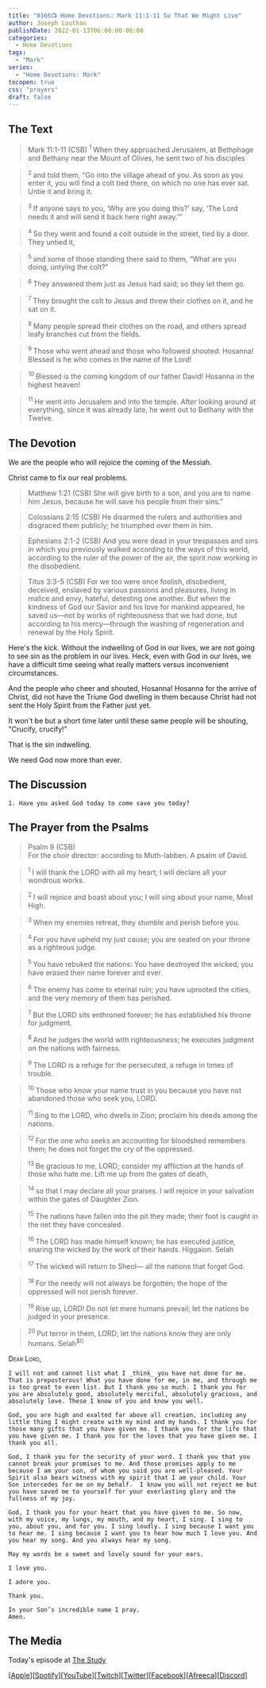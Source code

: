```yaml
---
title: "0166📺 Home Devotions: Mark 11:1-11 So That We Might Live"
author: Joseph Louthan
publishDate: 2022-01-13T06:00:00-06:00
categories:
  - Home Devotions
tags:
  - "Mark"
series:
  - "Home Devotions: Mark"
tocopen: true
css: "prayers"
draft: false
---
```

## The Text

>Mark 11:1-11 (CSB) 
><sup> 1 </sup> When they approached Jerusalem, at Bethphage and Bethany near the Mount of Olives, he sent two of his disciples 

><sup> 2 </sup> and told them, “Go into the village ahead of you. As soon as you enter it, you will find a colt tied there, on which no one has ever sat. Untie it and bring it. 

><sup> 3 </sup> If anyone says to you, ‘Why are you doing this?’ say, ‘The Lord needs it and will send it back here right away.’” 

><sup> 4 </sup> So they went and found a colt outside in the street, tied by a door. They untied it, 

><sup> 5 </sup> and some of those standing there said to them, “What are you doing, untying the colt?” 

><sup> 6 </sup> They answered them just as Jesus had said; so they let them go. 

><sup> 7 </sup> They brought the colt to Jesus and threw their clothes on it, and he sat on it. 

><sup> 8 </sup> Many people spread their clothes on the road, and others spread leafy branches cut from the fields. 

><sup> 9 </sup> Those who went ahead and those who followed shouted: Hosanna! Blessed is he who comes in the name of the Lord! 

><sup> 10 </sup> Blessed is the coming kingdom of our father David! Hosanna in the highest heaven! 

><sup> 11 </sup> He went into Jerusalem and into the temple. After looking around at everything, since it was already late, he went out to Bethany with the Twelve. 

## The Devotion

We are the people who will rejoice the coming of the Messiah. 

Christ came to fix our real problems.

>Matthew 1:21 (CSB) She will give birth to a son, and you are to name him Jesus, because he will save his people from their sins.”

>Colossians 2:15 (CSB) He disarmed the rulers and authorities and disgraced them publicly; he triumphed over them in him.

>Ephesians 2:1-2 (CSB) And you were dead in your trespasses and sins in which you previously walked according to the ways of this world, according to the ruler of the power of the air, the spirit now working in the disobedient.

>Titus 3:3-5 (CSB) For we too were once foolish, disobedient, deceived, enslaved by various passions and pleasures, living in malice and envy, hateful, detesting one another. But when the kindness of God our Savior and his love for mankind appeared, he saved us—not by works of righteousness that we had done, but according to his mercy—through the washing of regeneration and renewal by the Holy Spirit.

Here's the kick. Without the indwelling of God in our lives, we are not going to see sin as the problem in our lives. Heck, even with God in our lives, we have a difficult time seeing what really matters versus inconvenient circumstances.

And the people who cheer and shouted, Hosanna! Hosanna for the arrive of Christ, did not have the Triune God dwelling in them because Christ had not sent the Holy Spirit from the Father just yet.

It won't be but a short time later until these same people will be shouting, "Crucify, crucify!"

That is the sin indwelling.

We need God now more than ever.

## The Discussion

```text
1. Have you asked God today to come save you today?
```

## The Prayer from the Psalms

>Psalm 9 (CSB)  
>   For the choir director: according to Muth-labben. A psalm of David. 

><sup> 1 </sup> I will thank the LORD with all my heart; I will declare all your wondrous works. 

><sup> 2 </sup> I will rejoice and boast about you; I will sing about your name, Most High. 

><sup> 3 </sup> When my enemies retreat, they stumble and perish before you. 

><sup> 4 </sup> For you have upheld my just cause; you are seated on your throne as a righteous judge. 

><sup> 5 </sup> You have rebuked the nations: You have destroyed the wicked; you have erased their name forever and ever. 

><sup> 6 </sup> The enemy has come to eternal ruin; you have uprooted the cities, and the very memory of them has perished. 

><sup> 7 </sup> But the LORD sits enthroned forever; he has established his throne for judgment. 

><sup> 8 </sup> And he judges the world with righteousness; he executes judgment on the nations with fairness. 

><sup> 9 </sup> The LORD is a refuge for the persecuted, a refuge in times of trouble. 

><sup> 10 </sup> Those who know your name trust in you because you have not abandoned those who seek you, LORD. 

><sup> 11 </sup> Sing to the LORD, who dwells in Zion; proclaim his deeds among the nations. 

><sup> 12 </sup> For the one who seeks an accounting for bloodshed remembers them; he does not forget the cry of the oppressed. 

><sup> 13 </sup> Be gracious to me, LORD; consider my affliction at the hands of those who hate me. Lift me up from the gates of death, 

><sup> 14 </sup> so that I may declare all your praises. I will rejoice in your salvation within the gates of Daughter Zion. 

><sup> 15 </sup> The nations have fallen into the pit they made; their foot is caught in the net they have concealed. 

><sup> 16 </sup> The LORD has made himself known; he has executed justice, snaring the wicked by the work of their hands. Higgaion. Selah 

><sup> 17 </sup> The wicked will return to Sheol— all the nations that forget God. 

><sup> 18 </sup> For the needy will not always be forgotten; the hope of the oppressed will not perish forever. 

><sup> 19 </sup> Rise up, LORD! Do not let mere humans prevail; let the nations be judged in your presence. 

><sup> 20 </sup> Put terror in them, LORD; let the nations know they are only humans. Selah<sup>$0</sup>

<div style="font-variant: small-caps;">
  Dear Lord,
</div>

```text
I will not and cannot list what I _think_ you have not done for me. That is preposterous! What you have done for me, in me, and through me is too great to even list. But I thank you so much. I thank you for you are absolutely good, absolutely merciful, absolutely gracious, and absolutely love. These I know of you and know you well.

God, you are high and exalted far above all creation, including any little thing I might create with my mind and my hands. I thank you for those many gifts that you have given me. I thank you for the life that you have given me. I thank you for the loves that you have given me. I thank you all.

God, I thank you for the security of your word. I thank you that you cannot break your promises to me. And those promises apply to me because I am your son, of whom you said you are well-pleased. Your Spirit also bears witness with my spirit that I am your child. Your Son intercedes for me on my behalf.  I know you will not reject me but you have saved me to yourself for your everlasting glory and the fullness of my joy.

God, I thank you for your heart that you have given to me. So now, with my voice, my lungs, my mouth, and my heart, I sing. I sing to you, about you, and for you. I sing loudly. I sing because I want you to hear me. I sing because I want you to hear how much I love you. And you hear my song. And you always hear my song.

May my words be a sweet and lovely sound for your ears.

I love you.

I adore you.

Thank you.

In your Son’s incredible name I pray.
Amen.
```

<div style="page-break-after: always;"></div>

## The Media

Today's episode at [The Study](http://study.theologic.us/podcast/home-devotions-mark-111-11-so-that-we-might-live)

\[[Apple](https://podcasts.apple.com/us/podcast/the-study/id1557102127)\]\[[Spotify](https://open.spotify.com/show/0Xs5qsNvWePyRqcmtOTPkR)\]\[[YouTube](http://youtube.theologic.us)\]\[[Twitch](http://twitch.theologic.us)\]\[[Twitter](https://twitter.com/theologic_us)\]\[[Facebook](https://www.facebook.com/groups/462231051477464)\]\[[Afreeca](https://bj.afreecatv.com/theologicus)\]\[[Discord](http://discord.theologic.us)\]
